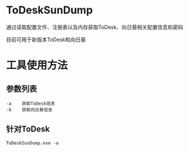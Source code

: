 # ToDeskSunDump
通过读取配置文件、注册表以及内存获取ToDesk、向日葵相关配置信息和密码

目前可用于新版本ToDesk和向日葵
# 工具使用方法
## 参数列表
```
-a    获取ToDesk信息
-b    获取向日葵信息
```
## 针对ToDesk
```
ToDeskSunDump.exe -a
```
